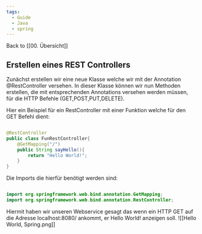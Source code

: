```yaml
---
tags:
  - Guide
  - Java
  - spring
---
```

Back to [[00. Übersicht]]
## Erstellen eines REST Controllers

Zunächst erstellen wir eine neue Klasse welche wir mit der Annotation @RestController versehen.
In dieser Klasse können wir nun Methoden erstellen, die mit entsprechenden Annotations versehen werden müssen, für die HTTP Befehle (GET,POST,PUT,DELETE). 

Hier ein Beispiel für ein RestController mit einer Funktion welche für den GET Befehl dient:
```java

@RestController
public class FunRestController{
	@GetMapping("/")
	public String sayHello(){
		return "Hello World!";
	}
}
```

Die Imports die hierfür benötigt werden sind:

```java

import org.springframework.web.bind.annotation.GetMapping;  
import org.springframework.web.bind.annotation.RestController;

```

Hiermit haben wir unseren Webservice gesagt das wenn ein HTTP GET auf die Adresse localhost:8080/ ankommt, er Hello World! anzeigen soll.
![[Hello World, Spring.png]]
